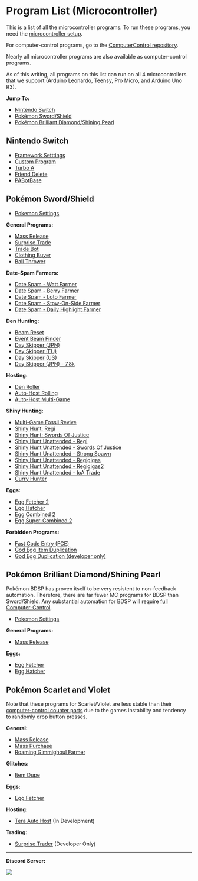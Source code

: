 # Program List (Microcontroller)

This is a list of all the microcontroller programs. To run these programs, you need the [microcontroller setup](/Wiki/Hardware/README.md).

For computer-control programs, go to the [ComputerControl repository](https://github.com/PokemonAutomation/ComputerControl/blob/master/Wiki/Programs/README.md).

Nearly all microcontroller programs are also available as computer-control programs.

As of this writing, all programs on this list can run on all 4 microcontrollers that we support (Arduino Leonardo, Teensy, Pro Micro, and Arduino Uno R3).

**Jump To:**
- [Nintendo Switch](#nintendo-switch)
- [Pokémon Sword/Shield](#pokémon-swordshield)
- [Pokémon Brilliant Diamond/Shining Pearl](#pokémon-brilliant-diamondshining-pearl)

## Nintendo Switch

- [Framework Setttings](NintendoSwitch/FrameworkSettings.md)
- [Custom Program](NintendoSwitch/CustomProgram.md)
- [Turbo A](NintendoSwitch/TurboA.md)
- [Friend Delete](NintendoSwitch/FriendDelete.md)
- [PABotBase](NintendoSwitch/PABotBase.md)

## Pokémon Sword/Shield

- [Pokemon Settings](PokemonSwSh/PokemonSettings.md)

**General Programs:**
- [Mass Release](PokemonSwSh/MassRelease.md)
- [Surprise Trade](PokemonSwSh/SurpriseTrade.md)
- [Trade Bot](PokemonSwSh/TradeBot.md)
- [Clothing Buyer](PokemonSwSh/ClothingBuyer.md)
- [Ball Thrower](PokemonSwSh/BallThrower.md)

**Date-Spam Farmers:**
- [Date Spam - Watt Farmer](PokemonSwSh/DateSpam-WattFarmer.md)
- [Date Spam - Berry Farmer](PokemonSwSh/DateSpam-BerryFarmer.md)
- [Date Spam - Loto Farmer](PokemonSwSh/DateSpam-LotoFarmer.md)
- [Date Spam - Stow-On-Side Farmer](PokemonSwSh/DateSpam-StowOnSideFarmer.md)
- [Date Spam - Daily Highlight Farmer](PokemonSwSh/DateSpam-DailyHighlightFarmer.md)

**Den Hunting:**
- [Beam Reset](PokemonSwSh/BeamReset.md)
- [Event Beam Finder](PokemonSwSh/EventBeamFinder.md)
- [Day Skipper (JPN)](PokemonSwSh/DaySkipperJPN.md)
- [Day Skipper (EU)](PokemonSwSh/DaySkipperEU.md)
- [Day Skipper (US)](PokemonSwSh/DaySkipperUS.md)
- [Day Skipper (JPN) - 7.8k](PokemonSwSh/DaySkipperJPN-7.8k.md)

**Hosting:**
- [Den Roller](PokemonSwSh/DenRoller.md)
- [Auto-Host Rolling](PokemonSwSh/AutoHost-Rolling.md)
- [Auto-Host Multi-Game](PokemonSwSh/AutoHost-MultiGame.md)

**Shiny Hunting:**
- [Multi-Game Fossil Revive](PokemonSwSh/MultiGameFossil.md)
- [Shiny Hunt: Regi](PokemonSwSh/ShinyHunt-Regi.md)
- [Shiny Hunt: Swords Of Justice](PokemonSwSh/ShinyHunt-SwordsOfJustice.md)
- [Shiny Hunt Unattended - Regi](PokemonSwSh/ShinyHuntUnattended-Regi.md)
- [Shiny Hunt Unattended - Swords Of Justice](PokemonSwSh/ShinyHuntUnattended-SwordsOfJustice.md)
- [Shiny Hunt Unattended - Strong Spawn](PokemonSwSh/ShinyHuntUnattended-StrongSpawn.md)
- [Shiny Hunt Unattended - Regigigas](PokemonSwSh/ShinyHuntUnattended-Regigigas.md)
- [Shiny Hunt Unattended - Regigigas2](PokemonSwSh/ShinyHuntUnattended-Regigigas2.md)
- [Shiny Hunt Unattended - IoA Trade](PokemonSwSh/ShinyHuntUnattended-IoATrade.md)
- [Curry Hunter](PokemonSwSh/CurryHunter.md)

**Eggs:**
- [Egg Fetcher 2](PokemonSwSh/EggFetcher2.md)
- [Egg Hatcher](PokemonSwSh/EggHatcher.md)
- [Egg Combined 2](PokemonSwSh/EggCombined2.md)
- [Egg Super-Combined 2](PokemonSwSh/EggSuperCombined2.md)

**Forbidden Programs:**
- [Fast Code Entry (FCE)](PokemonSwSh/FastCodeEntry.md)
- [God Egg Item Duplication](PokemonSwSh/GodEggItemDuplication.md)
- [God Egg Duplication (developer only)](PokemonSwSh/GodEggDuplication.md)


## Pokémon Brilliant Diamond/Shining Pearl

Pokémon BDSP has proven itself to be very resistent to non-feedback automation. Therefore, there are far fewer MC programs for BDSP than Sword/Shield. Any substantial automation for BDSP will require [full Computer-Control](https://github.com/PokemonAutomation/ComputerControl/tree/master/Wiki/Programs#pok%C3%A9mon-brilliant-diamondshining-pearl).

- [Pokemon Settings](PokemonBDSP/PokemonSettings.md)

**General Programs:**
- [Mass Release](PokemonBDSP/MassRelease.md)

**Eggs:**
- [Egg Fetcher](PokemonBDSP/EggFetcher.md)
- [Egg Hatcher](PokemonBDSP/EggHatcher.md)


## Pokémon Scarlet and Violet

Note that these programs for Scarlet/Violet are less stable than their [computer-control counter parts](https://github.com/PokemonAutomation/ComputerControl/blob/master/Wiki/Programs/README.md#pok%C3%A9mon-scarlet-and-violet) due to the games instability and tendency to randomly drop button presses.

**General:**
- [Mass Release](PokemonSV/MassRelease.md)
- [Mass Purchase](PokemonSV/MassPurchase.md)
- [Roaming Gimmighoul Farmer](PokemonSV/RoamingGimmighoulFarmer.md)

**Glitches:**
- [Item Dupe](PokemonSV/ItemDupe.md)

**Eggs:**
- [Egg Fetcher](PokemonSV/EggFetcher.md)

**Hosting:**
- [Tera Auto Host](PokemonSV/TeraAutoHost.md) (In Development)

**Trading:**
- [Surprise Trader](PokemonSV/SurpriseTrader.md) (Developer Only)

<hr>

**Discord Server:** 

[<img src="https://canary.discordapp.com/api/guilds/695809740428673034/widget.png?style=banner2">](https://discord.gg/cQ4gWxN)


